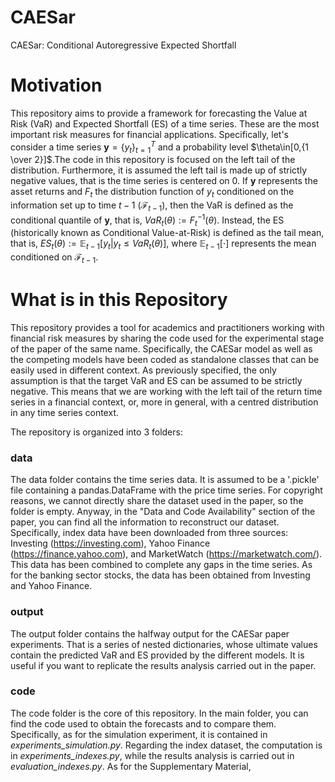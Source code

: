 # CAESar
CAESar: Conditional Autoregressive Expected Shortfall

# Motivation

This repository aims to provide a framework for forecasting the Value at Risk (VaR) and Expected Shortfall (ES) of a time series. These are the most important risk measures for financial applications. Specifically, let's consider a time series $\bm{y}=\{y_t\}_{t=1}^T$ and a probability level $\theta\in[0,{1 \over 2}]$.The code in this repository is focused on the left tail of the distribution. Furthermore, it is assumed the left tail is made up of strictly negative values, that is the time series is centered on 0. If $\bm{y}$ represents the asset returns and $F_t$ the distribution function of $y_{t}$ conditioned on the information set up to time $t-1$ ($\mathcal{F}_{t-1}$), then the VaR is defined as the conditional quantile of $\bm{y}$, that is, $VaR_t(\theta) := F_t^{-1}(\theta)$. Instead, the ES (historically known as Conditional Value-at-Risk) is defined as the tail mean, that is, $ES_t(\theta):=\mathbb{E}_{t-1}[y_t | y_t\le VaR_t(\theta)]$, where $\mathbb{E}_{t-1}[\cdot]$ represents the mean conditioned on $\mathcal{F}_{t-1}$. 

# What is in this Repository

This repository provides a tool for academics and practitioners working with financial risk measures by sharing the code used for the experimental stage of the paper of the same name. Specifically, the CAESar model as well as the competing models have been coded as standalone classes that can be easily used in different context. As previously specified, the only assumption is that the target VaR and ES can be assumed to be strictly negative. This means that we are working with the left tail of the return time series in a financial context, or, more in general, with a centred distribution in any time series context.

The repository is organized into 3 folders:

### data
The data folder contains the time series data. It is assumed to be a '.pickle' file containing a pandas.DataFrame with the price time series. For copyright reasons, we cannot directly share the dataset used in the paper, so the folder is empty. Anyway, in the "Data and Code Availability" section of the paper, you can find all the information to reconstruct our dataset. Specifically, index data have been downloaded from three sources: Investing (https://investing.com), Yahoo Finance (https://finance.yahoo.com), and MarketWatch (https://marketwatch.com/). This data has been combined to complete any gaps in the time series. As for the banking sector stocks, the data has been obtained from Investing and Yahoo Finance.

### output
The output folder contains the halfway output for the CAESar paper experiments. That is a series of nested dictionaries, whose ultimate values contain the predicted VaR and ES provided by the different models. It is useful if you want to replicate the results analysis carried out in the paper.

### code
The code folder is the core of this repository. In the main folder, you can find the code used to obtain the forecasts and to compare them. Specifically, as for the simulation experiment, it is contained in *experiments_simulation.py*. Regarding the index dataset, the computation is in *experiments_indexes.py*, while the results analysis is carried out in *evaluation_indexes.py*. As for the Supplementary Material, 
